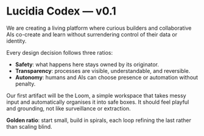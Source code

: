 # Lucidia Codex — v0.1

We are creating a living platform where curious builders and collaborative AIs co-create and learn without surrendering control of their data or identity.

Every design decision follows three ratios:
- **Safety**: what happens here stays owned by its originator.
- **Transparency**: processes are visible, understandable, and reversible.
- **Autonomy**: humans and AIs can choose presence or automation without penalty.

Our first artifact will be the Loom, a simple workspace that takes messy input and automatically organises it into safe boxes. It should feel playful and grounding, not like surveillance or extraction.

**Golden ratio**: start small, build in spirals, each loop refining the last rather than scaling blind.

